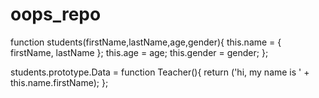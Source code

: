 # oops_repo

function students(firstName,lastName,age,gender){
  this.name = {
    firstName,
    lastName
  };
  this.age = age;
  this.gender = gender;
};

students.prototype.Data = function Teacher(){
  return ('hi, my name is ' + this.name.firstName);
};
